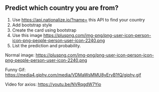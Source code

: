 ## Predict which country you are from?

1. Use https://api.nationalize.io/?name=<Name> this API to find your country
2. Add bootstrap style
3. Create the card using bootstrap
4. Use this image https://pluspng.com/img-png/png-user-icon-person-icon-png-people-person-user-icon-2240.png
5. List the prediction and probability.

Normal image: https://pluspng.com/img-png/png-user-icon-person-icon-png-people-person-user-icon-2240.png

Funny Gif: https://media4.giphy.com/media/VDMaWsMMU8yEryB1fQ/giphy.gif

Video for axios: https://youtu.be/NVRqgdW7Yio